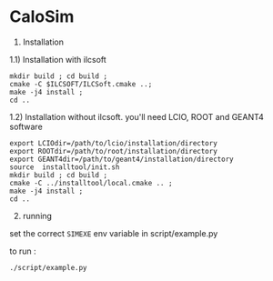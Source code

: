 # CaloSim
1) Installation

1.1) Installation with ilcsoft

	mkdir build ; cd build ;
	cmake -C $ILCSOFT/ILCSoft.cmake ..;
	make -j4 install ;
	cd ..

1.2) Installation without ilcsoft. you'll need LCIO, ROOT and GEANT4 software

	export LCIOdir=/path/to/lcio/installation/directory
	export ROOTdir=/path/to/root/installation/directory
	export GEANT4dir=/path/to/geant4/installation/directory
	source  installtool/init.sh
	mkdir build ; cd build ;
	cmake -C ../installtool/local.cmake .. ;
	make -j4 install ;
	cd ..
	

2) running

set the correct `SIMEXE` env variable in script/example.py

to run :

	./script/example.py

